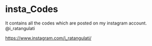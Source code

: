 # insta_Codes
It contains all the codes which are posted on my instagram account. @i_ratangulati

https://www.instagram.com/i_ratangulati/
